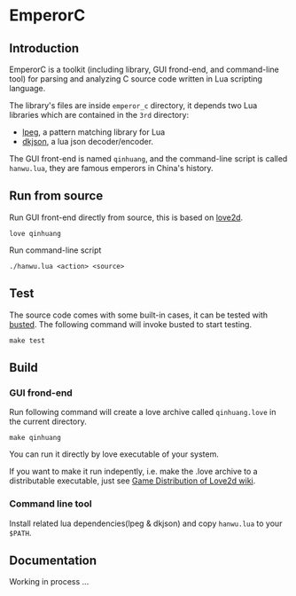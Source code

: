 # EmperorC 

## Introduction

EmperorC is a toolkit (including library, GUI frond-end, and command-line tool) for parsing and analyzing C source code written in Lua scripting language.

The library's files are inside `emperor_c` directory, it depends two Lua libraries which are contained in the `3rd` directory:

- [lpeg](http://www.inf.puc-rio.br/~roberto/lpeg/),  a pattern matching library for Lua
- [dkjson](https://github.com/LuaDist/dkjson), a lua json decoder/encoder.

The GUI front-end is named `qinhuang`, and the command-line script is called `hanwu.lua`, they are famous emperors in China's history.

## Run from source

Run GUI front-end directly from source, this is based on [love2d](https://love2d.org/).

```shell
love qinhuang
```

Run command-line script

```shell
./hanwu.lua <action> <source>
```

## Test 

The source code comes with some built-in cases, it can be tested with [busted](https://olivinelabs.com/busted/). The following command will invoke busted to start testing.

```shell
make test
```

## Build

### GUI frond-end

Run following command will create a love archive called `qinhuang.love` in the current directory.

```shell
make qinhuang
```

You can run it directly by love executable of your system.

If you want to make it run indepently, i.e. make the .love archive to a distributable executable, just see [Game Distribution of Love2d wiki](https://love2d.org/wiki/Game_Distribution).

### Command line tool

Install related lua dependencies(lpeg & dkjson) and copy `hanwu.lua` to your `$PATH`.

## Documentation

Working in process ...
